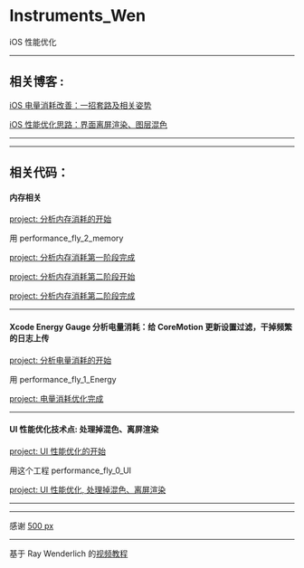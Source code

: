# Instruments_Wen
iOS 性能优化


<hr>





相关博客 :
-









[iOS 电量消耗改善：一招套路及相关姿势](https://juejin.im/post/5bfce9305188255362443ac5)

[iOS 性能优化思路：界面离屏渲染、图层混色](https://juejin.im/post/5bf26cd36fb9a049a5707fdd)







<hr>

<hr>


相关代码：
-


#### 内存相关

[project:   分析内存消耗的开始](https://github.com/BoxDengJZ/Instruments_Wen/archive/v1.3.2.zip)

用 performance_fly_2_memory

[project:   分析内存消耗第一阶段完成](https://github.com/BoxDengJZ/Instruments_Wen/archive/v1.3.3.zip)


[project:   分析内存消耗第二阶段开始](https://github.com/BoxDengJZ/Instruments_Wen/archive/v1.3.4.zip)



[project:   分析内存消耗第二阶段完成](https://github.com/BoxDengJZ/Instruments_Wen/archive/v1.3.5.zip)

<hr>





#### Xcode Energy Gauge 分析电量消耗：给 CoreMotion 更新设置过滤，干掉频繁的日志上传


[project:   分析电量消耗的开始](https://github.com/BoxDengJZ/Instruments_Wen/archive/v1.2.0.zip)

用 performance_fly_1_Energy

[project:   电量消耗优化完成](https://github.com/BoxDengJZ/Instruments_Wen/archive/v1.3.0.zip)

<hr>



#### UI 性能优化技术点: 处理掉混色、离屏渲染



[project:   UI 性能优化的开始](https://github.com/BoxDengJZ/Instruments_Wen/archive/v1.0.0.zip)

用这个工程 performance_fly_0_UI

[project:   UI 性能优化, 处理掉混色、离屏渲染](https://github.com/BoxDengJZ/Instruments_Wen/archive/v1.1.0.zip)







<hr>


<hr>



感谢 [500 px](https://github.com/500px/legacy-api-documentation)



<hr>


基于 Ray Wenderlich 的[视频教程](https://www.raywenderlich.com/5176-practical-instruments)
